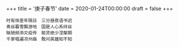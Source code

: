 +++
title = '庚子春节'
date = 2020-01-24T00:00:00
draft = false
+++

```text
时有恒差年隔日　三分昼夜语书迟
青丝暮雪飘游地　国是人心系绊丝
昧陋频添灾疫传　聪灵绝少涅槃期
千家唱遍凉州曲　敢问英雄知不知
```

